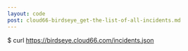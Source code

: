 ```yaml
---
layout: code
post: cloud66-birdseye_get-the-list-of-all-incidents.md
---
```



$ curl https://birdseye.cloud66.com/incidents.json

